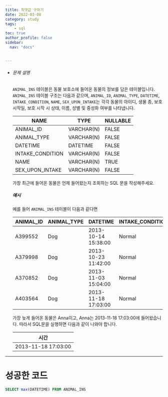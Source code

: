 ```yaml
---
title: 최댓값 구하기
date: 2022-03-08
category: study
tags:
    - sql
toc: true
author_profile: false
sidebar:
  nav: "docs"


---
```


- ###### 문제 설명

  `ANIMAL_INS` 테이블은 동물 보호소에 들어온 동물의 정보를 담은 테이블입니다. `ANIMAL_INS` 테이블 구조는 다음과 같으며, `ANIMAL_ID`, `ANIMAL_TYPE`, `DATETIME`, `INTAKE_CONDITION`, `NAME`, `SEX_UPON_INTAKE`는 각각 동물의 아이디, 생물 종, 보호 시작일, 보호 시작 시 상태, 이름, 성별 및 중성화 여부를 나타냅니다.
  
  | NAME             | TYPE       | NULLABLE |
  | ---------------- | ---------- | -------- |
  | ANIMAL_ID        | VARCHAR(N) | FALSE    |
  | ANIMAL_TYPE      | VARCHAR(N) | FALSE    |
  | DATETIME         | DATETIME   | FALSE    |
  | INTAKE_CONDITION | VARCHAR(N) | FALSE    |
  | NAME             | VARCHAR(N) | TRUE     |
  | SEX_UPON_INTAKE  | VARCHAR(N) | FALSE    |
  
  가장 최근에 들어온 동물은 언제 들어왔는지 조회하는 SQL 문을 작성해주세요.
  
  ##### 예시
  
  예를 들어 `ANIMAL_INS` 테이블이 다음과 같다면
  
  | ANIMAL_ID | ANIMAL_TYPE | DATETIME            | INTAKE_CONDITION | NAME     | SEX_UPON_INTAKE |
  | --------- | ----------- | ------------------- | ---------------- | -------- | --------------- |
  | A399552   | Dog         | 2013-10-14 15:38:00 | Normal           | Jack     | Neutered Male   |
  | A379998   | Dog         | 2013-10-23 11:42:00 | Normal           | Disciple | Intact Male     |
  | A370852   | Dog         | 2013-11-03 15:04:00 | Normal           | Katie    | Spayed Female   |
  | A403564   | Dog         | 2013-11-18 17:03:00 | Normal           | Anna     | Spayed Female   |
  
  가장 늦게 들어온 동물은 Anna이고, Anna는 2013-11-18 17:03:00에 들어왔습니다. 따라서 SQL문을 실행하면 다음과 같이 나와야 합니다.
  
  | 시간                |
  | ------------------- |
  | 2013-11-18 17:03:00 |
  
  

------

# 성공한 코드

```sql
SELECT max(DATETIME) FROM ANIMAL_INS
```

